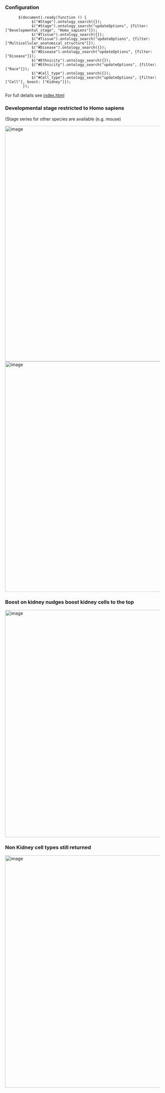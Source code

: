 ### Configuration

```
      $(document).ready(function () {
            $("#Stage").ontology_search({});
            $("#Stage").ontology_search("updateOptions", {filter: ["Developmental_stage", "Homo_sapiens"]});
            $("#Tissue").ontology_search({});
            $("#Tissue").ontology_search("updateOptions", {filter: ["Multicellular_anatomical_structure"]});
            $("#Disease").ontology_search({});
            $("#Disease").ontology_search("updateOptions", {filter: ["Disease"]});
            $("#Ethnicity").ontology_search({});
            $("#Ethnicity").ontology_search("updateOptions", {filter: ["Race"]});           
            $("#Cell_type").ontology_search({});
            $("#Cell_type").ontology_search("updateOptions", {filter: ["Cell"], boost: ["Kidney"]});  
        });
```

For full details see [index.html](https://github.com/OBASKTools/ontology-search-widget/blob/main/index.html)


### Developmental stage restricted to Homo sapiens 

(Stage series for other species are available (e.g. mouse)

<img width="767" alt="image" src="https://github.com/user-attachments/assets/093573c5-9ec7-40e4-a729-eeb240d7f24e">

<img width="751" alt="image" src="https://github.com/user-attachments/assets/8064460c-f08b-46f5-9f1c-683f87998ee8">

### Boost on kidney nudges boost kidney cells to the top
<img width="740" alt="image" src="https://github.com/user-attachments/assets/5de109b0-d369-4d73-b56a-7398c57eb46b">

### Non Kidney cell types still returned
<img width="757" alt="image" src="https://github.com/user-attachments/assets/05cd6fd1-bca5-49db-9144-fd9905908869">


